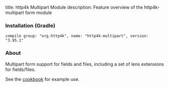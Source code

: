 title: http4k Multipart Module
description: Feature overview of the http4k-multipart form module

### Installation (Gradle)
```compile group: "org.http4k", name: "http4k-multipart", version: "3.95.1"```

### About

Multipart form support for fields and files, including a set of lens extensions for fields/files.

See the [cookbook](/cookbook/multipart_forms/) for example use.

